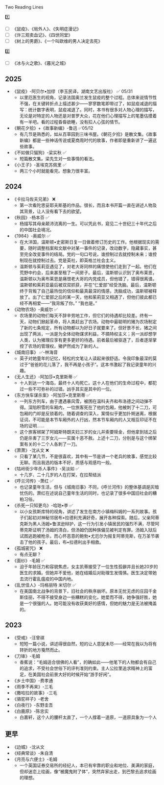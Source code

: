 Two Reading Lines

:one:

- [ ] 《鼠疫》、《局外人》、《失明症漫记》
- [ ] 《许三观卖血记》、《四世同堂》
- [ ] 《树上的男爵》、《一个叫欧维的男人决定去死》

:two:

- [ ] 《冰与火之歌》、《暮光之城》

## 2025

- 《鼠疫》-阿贝尔•加缪（李玉民译，湖南文艺出版社） :white_check_mark: 05/31
  - 以里厄医生的视角，记录法国奥兰发生鼠疫的整个过程。总体来说情节性不强，在关键转折点上描述甚少——寥寥数笔即带过了，如鼠疫减退的描写：统计数字表明，鼠疫减退了。同时，本书有很多对人物心理的描写，无论是对特定的人物还是对普罗大众，花在他们心理描写上的笔墨估摸着有一半吧。看的过程昏昏欲睡，没有扣人心弦的情节。
- 《朝花夕拾》+《故事新编》-鲁迅 :white_check_mark:05/12
  - 有几节是熟悉的，如从百草园到三味书屋。《朝花夕拾》是散文集。《故事新编》都是一些神话传说或夏商周时代的故事，作者即是重新讲了一遍这些故事。
- 《不如做只猫狗》-梁实秋 :white_check_mark:
  - 短篇散文集。梁先生对一些事情的看法。
- 《小王子》-圣埃克苏佩里 :white_check_mark:
  - 两三个小时就能看完。想象力很丰富。


## 2024

- 《卡拉马佐夫兄弟》 :x:
  - 第一次看陀思妥耶夫斯基的作品。很长，而且本书开篇一直在讲述人物及其背景，让人没有看下去的欲望。
- 《秋园》-杨本芬 :white_check_mark:
  - 杨描写其母亲颠沛流离的一生。可以凭此书，窥见二十世纪三十年代之后的中国社会境况。
- 《1984》-奥威尔 :white_check_mark:
  - 在大洋国，温斯顿•史密斯日复一日做着修订历史的工作。他根据现实的需要，随时调整档案和文献中对某一事件的记录，改动数字，隐藏事实，甚至完全改变事件的结局。党的一句口号说，谁控制过去就控制未来；谁控制现在就控制过去。党是英社，即英格兰社会主义。
  - 温斯顿与茱莉亚遇见了，对老大哥同样的痛恨使他们走到了一起。他们在荒野中约会，后来甚至租了一间房子。最后，温斯顿认识到了奥布莱恩，温斯顿以为奥布莱恩是痛恨老大哥的内党成员，但他错了，错得很离谱。温斯顿和茱莉亚最后被双双抓获，并在“仁爱部”经受洗脑。最后，温斯顿终于背叛了自己最热忱的信仰和最真最深的情感，洗脑成功，温斯顿被释放了。出了仁爱部之后的某一天，他和茱莉亚又相遇了，但他们彼此都已经不再相爱——“我背叛了你。” “我也是。”
- 《动物农场》-奥威尔 :white_check_mark:
  - 农场里的动物们每天不辞辛劳地工作，但它们的待遇却比较差。终有一天，动物们掀起革命，将人类赶出了农场。动物中最聪明的猪为农场制定了新的七条规定，所有动物都以为好日子就要来了。但好景不长，猪之间出现了两派，一派是为全体动物谋求利益，不搞特权主义；另一派却想学人类，认为猪理应享有更多更好的待遇。前者最后被驱逐了，后者逐渐掌控了农场的管理权，猪俨然成为了新的人。
- 《城南旧事》 :white_check_mark:-林海音
  - 英子对她童年的记忆，轻松的文笔让人读起来很舒适。令我印象最深的莫过于“爸爸的花儿落了，我不再是小孩子”。这本书激起了我记录童年的兴趣。
- 《无人生还》-阿加莎•克里斯蒂 :white_check_mark:
  - 十人到达一个海岛，最终十人均死亡。这十人在他们的生命过程中，都犯过一些不可弥补的过错。凶手其实是其中的一位。
- 《东方快车谋杀案》-阿加莎•克里斯蒂 :white_check_mark:
  - 一列东方列车，由于遭遇暴风雪，被困在温科夫齐和布洛德之间动弹不得。深陷积雪的车厢内，一位旅客死在了他的包厢，他被刺了十二刀，可包厢的门却是反锁着的。随着调查的深入，案情似乎更加扑朔迷离，根据证词，不可能是本节车厢外的人行凶，然本节车厢内的人又相互印证不在场的证明……
  - 这个旅客绑架了阿姆斯特朗夫妇三岁的女儿并索要赎金，但他拿到钱之后仍是杀害了三岁女儿——实属十恶不赦。上述十二刀，分别是与这个绑架案有关的十二个人各刺了一刀。
- 《萧萧》-沈从文 :x:
  - 只看了某几节，不是很喜欢，其中有一节是讲一个老兵的故事，感觉比较无聊。而且我选的版本不好，质感与观感均一般。
- 《牯岭街少年杀人事件》-吴淡如 :white_check_mark:
  - 十几岁、二十几岁的人在打架，在拉帮结派
- 《呼兰河传》-萧红 :white_check_mark:
  - 也记录童年生活，但与《城南旧事》不同，《呼兰河传》的整体基调是灰暗忧伤的。萧红在述说自己童年生活的同时，也记录了很多中国旧社会的糟粕习俗。
- 《杀死一只知更鸟》-哈珀•李 :white_check_mark:
  - 以小女孩斯库特的视角，讲述了发生在南方小镇梅科姆的一系列故事。孩子们起初对神秘邻居布•拉德利充满好奇，展开各种探索。随后，父亲阿蒂克斯为黑人汤姆•鲁滨逊辩护，这一行为引发小镇居民的强烈不满，尽管阿蒂克斯证明了汤姆的清白，但汤姆仍因种族偏见被判定有罪。汤姆入狱后试图逃跑被枪杀，而心怀恶意的鲍勃•尤厄尔为报复阿蒂克斯，在万圣节袭击了他的孩子。最后，布•拉德利出手相救。
- 《孤城密咒》 :x:
  - 有点无聊？
- 《面纱》-毛姆 :white_check_mark:
  - 迫于年龄压力和容貌焦虑，女主凯蒂接受了一位生性孤僻并且长她20岁的医生的求婚。但她并不爱他，她在结婚后对助理生发情愫。医生决定带她去流行霍乱瘟疫的中国内地。
- 《乱世佳人》-玛格丽特 米切尔 :white_check_mark:
  - 在美国南北战争的背景下，旧社会的秩序崩坏。原本无忧无虑的庄园千金斯佳丽，不得不接受身边一些糟糕的变化，她爱而不得，她争强好胜，她是一个很强的人。她可能没有收获美好的感情，但她的魅力是无法被掩盖的。

## 2023

- 《受戒》-汪曾祺
  - 短短一篇小说，讲述得很自然，短的让人意犹未尽——经常在我以为将有转折的地方戛然而止。
- 《刀锋》-毛姆
  - 香蕉说：“毛姆适合很佛的人看”，的确如此——他笔下的人物都会有自己的追求，不受社会世俗下的评判准则约束。主人公拉里追求精神上的富足，在美国社会前景大好的时候开始“游手好闲”。
- 《乡土中国》-费孝通
- 《雨季不再来》-三毛
- 《撒哈拉的故事》-三毛
- 《骆驼祥子》-老舍
- 《白夜行》-东野圭吾
- 《白鹿原》-陈忠实
  - 白嘉轩，这个人的腰杆太直了，一个人撑着一道原，一道原具象为一个人

## 更早

- 《边城》-沈从文
- 《经典常谈》-朱自清
- 《月亮与六便士》-毛姆
  - 一个英国证券交易所的经纪人，本已有牢靠的职业和地位、美满的家庭，但却迷恋上绘画，像“被魔鬼附了体”，突然弃家出走，到巴黎去追求绘画的理想。
